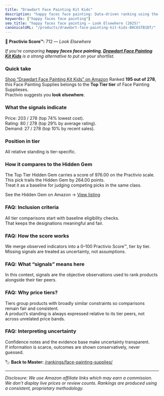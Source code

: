 ```yaml
---
title: "Drawdart Face Painting Kit Kids"
description: "happy faces face painting: Data-driven ranking using the Practivio Score™. Positioned by quality, value, demand, findability, momentum."
keywords: ["happy faces face painting"]
seo_title: "happy faces face painting — Look Elsewhere (2025)"
canonicalURL: "/products/drawdart-face-painting-kit-kids-B0C6STB1DT/"
---
```


**🚫 Practivio Score™:** 712 — _Look Elsewhere_


*If you're comparing **happy faces face painting**, **[Drawdart Face Painting Kit Kids](https://www.amazon.com/dp/B0C6STB1DT?tag=practivio-20)** is a strong alternative to put on your shortlist.*
### Quick take
[Shop “Drawdart Face Painting Kit Kids” on Amazon](https://www.amazon.com/dp/B0C6STB1DT?tag=practivio-20)
Ranked **195 out of 278**, this Face Painting Supplies belongs to the **Top Tier tier** of Face Painting Supplieses.  
Practivio suggests you **look elsewhere**.

### What the signals indicate
Price: 203 / 278 (top 74% lowest cost).  
Rating: 80 / 278 (top 29% by average rating).  
Demand: 27 / 278 (top 10% by recent sales).

### Position in tier
All relative standing is tier-specific.

### How it compares to the Hidden Gem
The Top Tier Hidden Gem carries a score of 976.00 on the Practivio scale.  
This pick trails the Hidden Gem by 264.00 points.  
Treat it as a baseline for judging competing picks in the same class.  

See the Hidden Gem on Amazon → [View listing](https://www.amazon.com/dp/B00IWESI8W?tag=practivio-20)

### FAQ: Inclusion criteria
All tier comparisons start with baseline eligibility checks.  
That keeps the designations meaningful and fair.

### FAQ: How the score works
We merge observed indicators into a 0–100 Practivio Score™, tier by tier.  
Missing signals are treated as uncertainty, not assumptions.

### FAQ: What “signals” means here
In this context, signals are the objective observations used to rank products alongside their tier peers.

### FAQ: Why price tiers?
Tiers group products with broadly similar constraints so comparisons remain fair and consistent.  
A product’s standing is always expressed relative to its tier peers, not across unrelated price bands.

### FAQ: Interpreting uncertainty
Confidence notes and the evidence base make uncertainty transparent.  
If information is scarce, outcomes are shown conservatively, never guessed.


🏷️ **Back to Master:** [/rankings/face-painting-supplies/](/rankings/face-painting-supplies/)

---
_Disclosure: We use Amazon affiliate links which may earn a commission. We don’t display live prices or review counts. Rankings are produced using a consistent, proprietary methodology._

